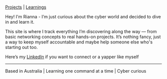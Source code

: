 [Projects](projects.md) | [Learnings](blog.md)


Hey! I'm Rianna - I’m just curious about the cyber world and decided to dive in and learn it.

This site is where I track everything I’m discovering along the way — from basic networking concepts to real hands-on projects. It’s nothing fancy, just a way to keep myself accountable and maybe help someone else who's starting out too.

Here’s my [LinkedIn](https://www.linkedin.com/in/rianna-libdy/) if you want to connect or a yapper like myself

---

Based in Australia | Learning one command at a time | Cyber curious
